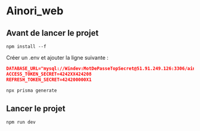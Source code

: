 # Ainori_web


## Avant de lancer le projet 

```npm install --f```

Créer un .env et ajouter la ligne suivante : 

```json
DATABASE_URL="mysql://Windev:MotDePasseTopSecret@51.91.249.126:3306/ainori"
ACCESS_TOKEN_SECRET=4242XX424208
REFRESH_TOKEN_SECRET=424200000X1
```

```npx prisma generate```

## Lancer le projet

```npm run dev```
